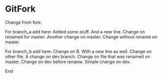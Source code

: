 # GitFork

Change from fork.

For branch_a add here:
Added some stuff.
And a new line.
Change on renamed for master.
Another change on master.
Change without rename on master.


For branch_b add here:
Change on B.
With a new line as well.
Change on other file.
A change on dev branch.
Change on file that was renamed on master.
Change on dev before rename.
Simple change on dev.


End